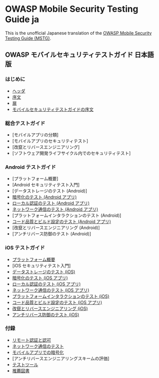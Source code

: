 # OWASP Mobile Security Testing Guide ja

This is the unofficial Japanese translation of the [OWASP Mobile Security Testing Guide (MSTG)](https://github.com/OWASP/owasp-mstg).

## OWASP モバイルセキュリティテストガイド 日本語版

### はじめに

- [ヘッダ](Document/0x00-Header.md)
- [序文](Document/Foreword.md)
- [扉](Document/0x02-Frontispiece.md)
- [モバイルセキュリティテストガイドの序文](Document/0x03-Overview.md)

### 総合テストガイド

- [モバイルアプリの分類] <!-- (Document/0x04a-Mobile-App-Taxonomy.md) -->
- [モバイルアプリのセキュリティテスト] <!-- (Document/0x04b-Mobile-App-Security-Testing.md) -->
- [改竄とリバースエンジニアリング] <!-- (Document/0x04c-Tampering-and-Reverse-Engineering.md) -->
- [ソフトウェア開発ライフサイクル内でのセキュリティテスト] <!-- (Document/0x04d-Security-Testing-SDLC.md) -->

### Android テストガイド

- [プラットフォーム概要] <!-- (Document/0x05a-Platform-Overview.md) -->
- [Android セキュリティテスト入門] <!-- (Document/0x05b-Basic-Security_Testing.md) -->
- [データストレージのテスト (Android)] <!-- (Document/0x05d-Testing-Data-Storage.md) -->
- [暗号化のテスト (Android アプリ)](Document/0x05e-Testing-Cryptography.md)
- [ローカル認証のテスト (Android アプリ)](Document/0x05f-Testing-Local-Authentication.md)
- [ネットワーク通信のテスト (Android アプリ)](Document/0x05g-Testing-Network-Communication.md)
- [プラットフォームインタラクションのテスト (Android)] <!-- (Document/0x05h-Testing-Platform-Interaction.md) -->
- [コード品質とビルド設定のテスト (Android アプリ)](Document/0x05i-Testing-Code-Quality-and-Build-Settings.md)
- [改竄とリバースエンジニアリング (Android)] <!-- (Document/0x05c-Reverse-Engineering-and-Tampering.md) -->
- [アンチリバース防御のテスト (Android)] <!-- (Document/0x05j-Testing-Resiliency-Against-Reverse-Engineering.md) -->

### iOS テストガイド

- [プラットフォーム概要](Document/0x06a-Platform-Overview.md)
- [iOS セキュリティテスト入門] <!-- (Document/0x06b-Basic-Security-Testing.md) -->
- [データストレージのテスト (iOS)](Document/0x06d-Testing-Data-Storage.md)
- [暗号化のテスト (iOS アプリ)](Document/0x06e-Testing-Cryptography.md)
- [ローカル認証のテスト (iOS アプリ)](Document/0x06f-Testing-Local-Authentication.md)
- [ネットワーク通信のテスト (iOS アプリ)](Document/0x06g-Testing-Network-Communication.md)
- [プラットフォームインタラクションのテスト (iOS)](Document/0x06h-Testing-Platform-Interaction.md)
- [コード品質とビルド設定のテスト (iOS アプリ)](Document/0x06i-Testing-Code-Quality-and-Build-Settings.md)
- [改竄とリバースエンジニアリング (iOS)](Document/0x06c-Reverse-Engineering-and-Tampering.md)
- [アンチリバース防御のテスト (iOS)](Document/0x06j-Testing-Resiliency-Against-Reverse-Engineering.md)

### 付録

- [リモート認証と認可](Document/0x07a-Testing-Authentication-and-Session-Management.md)
- [ネットワーク通信のテスト](Document/0x07b-Testing-Network-Communication.md)
- [モバイルアプリでの暗号化](Document/0x07c-Testing-Cryptography.md)
- [アンチリバースエンジニアリングスキームの評価] <!-- (Document/0x07d-Assessing-Anti-Reverse-Engineering-Schemes.md) -->
- [テストツール](Document/0x08-Testing-Tools.md)
- [推薦図書](Document/0x09-Suggested-Reading.md)
